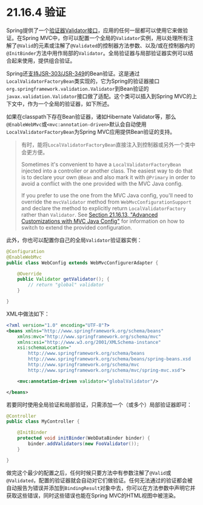 # 21.16.4 验证

Spring提供了一个[验证器Validator接口](http://docs.spring.io/spring-framework/docs/4.2.4.RELEASE/spring-framework-reference/html/validation.html#validator "8.2 Validation using Spring's Validator interface" )，应用的任何一层都可以使用它来做验证。在Spring MVC中，你可以配置一个全局的`Validator`实例，用以处理所有注解了`@Valid`的元素或注解了`@Validated`的控制器方法参数、以及/或在控制器内的`@InitBinder`方法中用作局部的`Validator`。全局验证器与局部验证器实例可以结合起来使用，提供组合验证。

Spring还[支持JSR-303/JSR-349](http://docs.spring.io/spring-framework/docs/4.2.4.RELEASE/spring-framework-reference/html/validation.html#validation-beanvalidation-overview "8.8.1 Overview of the JSR-303 Bean Validation API" )的Bean验证。这是通过`LocalValidatorFactoryBean`类实现的，它为Spring的验证器接口`org.springframework.validation.Validator`到Bean验证的`javax.validation.Validator`接口做了适配。这个类可以插入到Spring MVC的上下文中，作为一个全局的验证器，如下所述。

如果在classpath下存在Bean验证器，诸如Hibernate Validator等，那么`@EnableWebMvc`或`<mvc:annotation-driven>`默认会自动使用`LocalValidatorFactoryBean`为Spring MVC应用提供Bean验证的支持。

> 有时，能将`LocalValidatorFactoryBean`直接注入到控制器或另外一个类中会更方便。
>
> Sometimes it's convenient to have a `LocalValidatorFactoryBean` injected into
a controller or another class. The easiest way to do that is to declare your
own `@Bean` and also mark it with `@Primary` in order to avoid a conflict with
the one provided with the MVC Java config.
>
> If you prefer to use the one from the MVC Java config, you'll need to override
the `mvcValidator` method from `WebMvcConfigurationSupport` and declare the
method to explicitly return `LocalValidatorFactory` rather than `Validator`.
See [Section 21.16.13, "Advanced Customizations with MVC Java
Config"](mvc.html#mvc-config-advanced-java "21.16.13 Advanced Customizations
with MVC Java Config" ) for information on how to switch to extend the
provided configuration.

此外，你也可以配置你自己的全局`Validator`验证器实例：

```java
@Configuration
@EnableWebMvc
public class WebConfig extends WebMvcConfigurerAdapter {

    @Override
    public Validator getValidator(); {
        // return "global" validator
    }

}
```

XML中做法如下：

```xml
<?xml version="1.0" encoding="UTF-8"?>
<beans xmlns="http://www.springframework.org/schema/beans"
    xmlns:mvc="http://www.springframework.org/schema/mvc"
    xmlns:xsi="http://www.w3.org/2001/XMLSchema-instance"
    xsi:schemaLocation="
        http://www.springframework.org/schema/beans
        http://www.springframework.org/schema/beans/spring-beans.xsd
        http://www.springframework.org/schema/mvc
        http://www.springframework.org/schema/mvc/spring-mvc.xsd">

    <mvc:annotation-driven validator="globalValidator"/>

</beans>
```

若要同时使用全局验证和局部验证，只需添加一个（或多个）局部验证器即可：

```java
@Controller
public class MyController {

    @InitBinder
    protected void initBinder(WebDataBinder binder) {
        binder.addValidators(new FooValidator());
    }

}
```

做完这个最少的配置之后，任何时候只要方法中有参数注解了`@Valid`或`@Validated`，配置的验证器就会自动对它们做验证。任何无法通过的验证都会被自动报告为错误并添加到`BindingResult`对象中去，你可以在方法参数中声明它并获取这些错误，同时这些错误也能在Spring MVC的HTML视图中被渲染。
